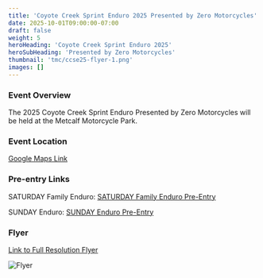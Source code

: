 ```yaml
---
title: 'Coyote Creek Sprint Enduro 2025 Presented by Zero Motorcycles'
date: 2025-10-01T09:00:00-07:00
draft: false
weight: 5
heroHeading: 'Coyote Creek Sprint Enduro 2025'
heroSubHeading: 'Presented by Zero Motorcycles'
thumbnail: 'tmc/ccse25-flyer-1.png'
images: []
---
```

### Event Overview

The 2025 Coyote Creek Sprint Enduro Presented by Zero Motorcycles will be held at the Metcalf Motorcycle Park.

### Event Location

[Google Maps Link](https://goo.gl/maps/FGig5GAH25rPhoDm6)

### Pre-entry Links

SATURDAY Family Enduro: [SATURDAY Family Enduro Pre-Entry](http://www.moto-tally.com/D36/FAME/PreEntry.aspx)

SUNDAY Enduro: [SUNDAY Enduro Pre-Entry](http://www.moto-tally.com/D36/Enduro/PreEntry.aspx)


### Flyer 

[Link to Full Resolution Flyer](/tmc/ccse25-flyer-1.pdf)

![Flyer](/tmc/ccse25-flyer-1.png)
